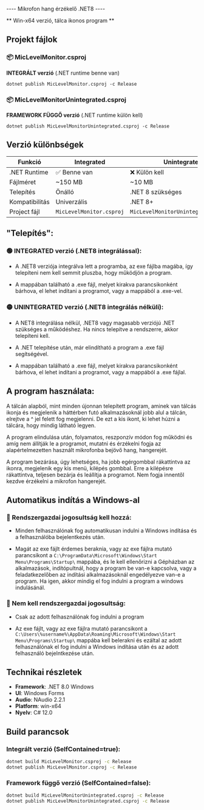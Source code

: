 ---- Mikrofon hang érzékelő .NET8 ----

** Win-x64 verzió, tálca ikonos program **

## Projekt fájlok

### 📦 MicLevelMonitor.csproj 
**INTEGRÁLT verzió** (.NET runtime benne van)
```
dotnet publish MicLevelMonitor.csproj -c Release
```

### 📦 MicLevelMonitorUnintegrated.csproj 
**FRAMEWORK FÜGGŐ verzió** (.NET runtime külön kell)
```
dotnet publish MicLevelMonitorUnintegrated.csproj -c Release
```

## Verzió különbségek

| **Funkció** | **Integrated** | **Unintegrated** |
|-------------|----------------|------------------|
| .NET Runtime | ✅ Benne van | ❌ Külön kell |
| Fájlméret | ~150 MB | ~10 MB |
| Telepítés | Önálló | .NET 8 szükséges |
| Kompatibilitás | Univerzális | .NET 8+ |
| Project fájl | `MicLevelMonitor.csproj` | `MicLevelMonitorUnintegrated.csproj` |

## "Telepítés":

### 🟢 INTEGRATED verzió (.NET8 integrálással):

- A .NET8 verziója integrálva lett a programba, az exe fájlba magába, így telepíteni nem kell semmit pluszba,
  hogy működjön a program.

- A mappában található a .exe fájl, melyet kirakva parancsikonként bárhova, el lehet indítani a programot,
  vagy a mappából a .exe-vel.

### 🟡 UNINTEGRATED verzió (.NET8 integrálás nélküli):

- A NET8 integrálása nélkül, .NET8 vagy magasabb verziójú .NET szükséges a működéshez. Ha nincs telepítve
  a rendszerre, akkor telepíteni kell.

- A .NET telepítése után, már elindítható a program a .exe fájl segítségével.

- A mappában található a .exe fájl, melyet kirakva parancsikonként bárhova, el lehet indítani a programot,
  vagy a mappából a .exe fájlal.

## A program használata:

A tálcán alapból, mint minden újonnan telepített program, aminek van tálcás ikonja és megjelenik a háttérben
futó alkalmazásoknál jobb alul a tálcán, elrejtve a ^ jel felett fog megjelenni. De ezt a kis ikont, ki lehet 
húzni a tálcára, hogy mindig látható legyen.

A program elindulása után, folyamatos, reszponzív módon fog működni és amíg nem állítják le a programot,
mutatni és érzékelni fogja az alapértelmezetten használt mikrofonba bejövő hang, hangerejét.

A program bezárása, úgy lehetséges, ha jobb egérgombbal rákattintva az ikonra, megjelenik egy kis menü,
kilépés gombbal. Erre a kilépésre rákattintva, teljesen bezárja és leállítja a programot. Nem fogja innentől
kezdve érzékelni a mikrofon hangerejét.

## Automatikus indítás a Windows-al

### 🔐 Rendszergazdai jogosultság kell hozzá:

- Minden felhasználónak fog automatikusan indulni a Windows indítása és a felhasználóba bejelentkezés után.

- Magát az exe fájlt érdemes beraknia, vagy az exe fájlra mutató parancsikont a `C:\ProgramData\Microsoft\Windows\Start Menu\Programs\Startup\` mappába, és le kell
  ellenőrizni a Gépházban az alkalmazások, indítópultnál, hogy a program be van-e kapcsolva, vagy a feladatkezelőben az indítási alkalmazásoknál
  engedélyezve van-e a program. Ha igen, akkor mindig el fog indulni a program a windows indulásánál.

### 👤 Nem kell rendszergazdai jogosultság:

- Csak az adott felhasználónak fog indulni a program

- Az exe fájlt, vagy az exe fájlra mutató parancsikont a `C:\Users\%username%\AppData\Roaming\Microsoft\Windows\Start Menu\Programs\Startup\` mappába kell belerakni
  és ezáltal az adott felhasználónak el fog indulni a Windows indítása után és az adott felhasználó bejelntkezése után.

## Technikai részletek

- **Framework**: .NET 8.0 Windows
- **UI**: Windows Forms
- **Audio**: NAudio 2.2.1
- **Platform**: win-x64
- **Nyelv**: C# 12.0

## Build parancsok

### Integrált verzió (SelfContained=true):
```bash
dotnet build MicLevelMonitor.csproj -c Release
dotnet publish MicLevelMonitor.csproj -c Release
```

### Framework függő verzió (SelfContained=false):
```bash
dotnet build MicLevelMonitorUnintegrated.csproj -c Release
dotnet publish MicLevelMonitorUnintegrated.csproj -c Release

